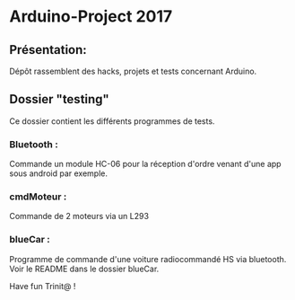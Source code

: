 # Arduino-Project 2017

## Présentation:
Dépôt rassemblent des hacks, projets et tests concernant Arduino.

## Dossier "testing"
Ce dossier contient les différents programmes de tests.
### Bluetooth :
Commande un module HC-06 pour la réception d'ordre venant d'une app sous android par exemple.
### cmdMoteur :
Commande de 2 moteurs via un L293
### blueCar :
Programme de commande d'une voiture radiocommandé HS via bluetooth. 
Voir le README dans le dossier blueCar.


Have fun Trinit@ !